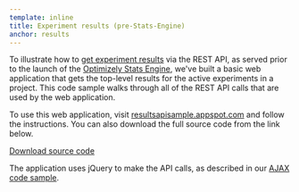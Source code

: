 ```yaml
---
template: inline
title: Experiment results (pre-Stats-Engine)
anchor: results
---
```

To illustrate how to [get experiment results](/rest/reference/index.html#get-results) via the REST API, as served prior
to the launch of the [Optimizely Stats Engine](https://help.optimizely.com/hc/en-us/articles/200039895), we've built a
basic web application that gets the top-level results for the active experiments in a project.  This code sample walks
through all of the REST API calls that are used by the web application.

To use this web application, visit <a target="_blank" href="http://resultsapisample.appspot.com">resultsapisample.appspot.com</a> and follow the instructions.  You can also download the full source code from the link below.

<a class="btn btn-primary" target="_blank" href="https://github.com/optimizely/optimizely-api-samples/tree/master/results_api_sample">Download source code</a>

The application uses jQuery to make the API calls, as described in our [AJAX code sample](#ajax).
